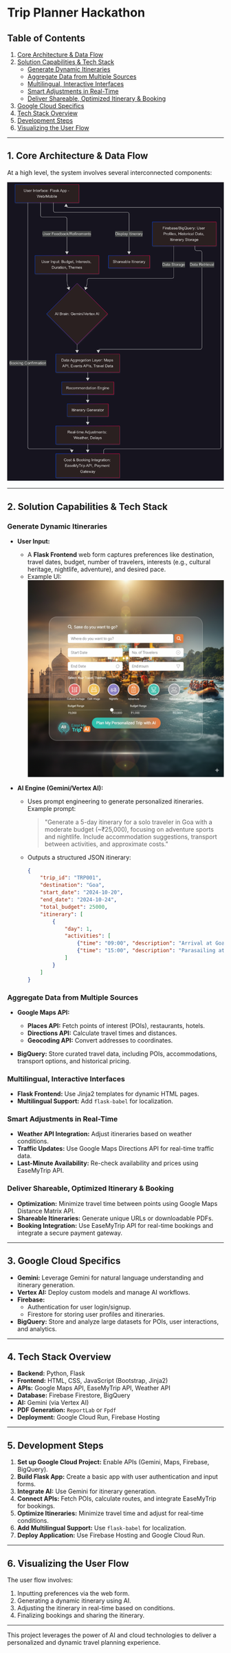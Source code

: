 # Trip Planner Hackathon

## Table of Contents
1. [Core Architecture & Data Flow](#core-architecture--data-flow)
2. [Solution Capabilities & Tech Stack](#solution-capabilities--tech-stack)
    - [Generate Dynamic Itineraries](#generate-dynamic-itineraries)
    - [Aggregate Data from Multiple Sources](#aggregate-data-from-multiple-sources)
    - [Multilingual, Interactive Interfaces](#multilingual-interactive-interfaces)
    - [Smart Adjustments in Real-Time](#smart-adjustments-in-real-time)
    - [Deliver Shareable, Optimized Itinerary & Booking](#deliver-shareable-optimized-itinerary--booking)
3. [Google Cloud Specifics](#google-cloud-specifics)
4. [Tech Stack Overview](#tech-stack-overview)
5. [Development Steps](#development-steps)
6. [Visualizing the User Flow](#visualizing-the-user-flow)

---

## 1. Core Architecture & Data Flow

At a high level, the system involves several interconnected components:

![Architecture Diagram](./images/flow_diagram.png)

---

## 2. Solution Capabilities & Tech Stack

### Generate Dynamic Itineraries

- **User Input:**
    - A **Flask Frontend** web form captures preferences like destination, travel dates, budget, number of travelers, interests (e.g., cultural heritage, nightlife, adventure), and desired pace.
    - Example UI:
      ![Main Page](./images/main_page.png)

- **AI Engine (Gemini/Vertex AI):**
    - Uses prompt engineering to generate personalized itineraries. Example prompt:
      > "Generate a 5-day itinerary for a solo traveler in Goa with a moderate budget (~₹25,000), focusing on adventure sports and nightlife. Include accommodation suggestions, transport between activities, and approximate costs."
    - Outputs a structured JSON itinerary:
      ```json
      {
          "trip_id": "TRP001",
          "destination": "Goa",
          "start_date": "2024-10-20",
          "end_date": "2024-10-24",
          "total_budget": 25000,
          "itinerary": [
              {
                  "day": 1,
                  "activities": [
                      {"time": "09:00", "description": "Arrival at Goa Airport", "cost": 800},
                      {"time": "15:00", "description": "Parasailing at Baga Beach", "cost": 2500}
                  ]
              }
          ]
      }
      ```

### Aggregate Data from Multiple Sources

- **Google Maps API:**
    - **Places API:** Fetch points of interest (POIs), restaurants, hotels.
    - **Directions API:** Calculate travel times and distances.
    - **Geocoding API:** Convert addresses to coordinates.

- **BigQuery:** Store curated travel data, including POIs, accommodations, transport options, and historical pricing.

### Multilingual, Interactive Interfaces

- **Flask Frontend:** Use Jinja2 templates for dynamic HTML pages.
- **Multilingual Support:** Add `flask-babel` for localization.

### Smart Adjustments in Real-Time

- **Weather API Integration:** Adjust itineraries based on weather conditions.
- **Traffic Updates:** Use Google Maps Directions API for real-time traffic data.
- **Last-Minute Availability:** Re-check availability and prices using EaseMyTrip API.

### Deliver Shareable, Optimized Itinerary & Booking

- **Optimization:** Minimize travel time between points using Google Maps Distance Matrix API.
- **Shareable Itineraries:** Generate unique URLs or downloadable PDFs.
- **Booking Integration:** Use EaseMyTrip API for real-time bookings and integrate a secure payment gateway.

---

## 3. Google Cloud Specifics

- **Gemini:** Leverage Gemini for natural language understanding and itinerary generation.
- **Vertex AI:** Deploy custom models and manage AI workflows.
- **Firebase:**
    - Authentication for user login/signup.
    - Firestore for storing user profiles and itineraries.
- **BigQuery:** Store and analyze large datasets for POIs, user interactions, and analytics.

---

## 4. Tech Stack Overview

- **Backend:** Python, Flask
- **Frontend:** HTML, CSS, JavaScript (Bootstrap, Jinja2)
- **APIs:** Google Maps API, EaseMyTrip API, Weather API
- **Database:** Firebase Firestore, BigQuery
- **AI:** Gemini (via Vertex AI)
- **PDF Generation:** `ReportLab` or `Fpdf`
- **Deployment:** Google Cloud Run, Firebase Hosting

---

## 5. Development Steps

1. **Set up Google Cloud Project:** Enable APIs (Gemini, Maps, Firebase, BigQuery).
2. **Build Flask App:** Create a basic app with user authentication and input forms.
3. **Integrate AI:** Use Gemini for itinerary generation.
4. **Connect APIs:** Fetch POIs, calculate routes, and integrate EaseMyTrip for bookings.
5. **Optimize Itineraries:** Minimize travel time and adjust for real-time conditions.
6. **Add Multilingual Support:** Use `flask-babel` for localization.
7. **Deploy Application:** Use Firebase Hosting and Google Cloud Run.

---

## 6. Visualizing the User Flow

The user flow involves:
1. Inputting preferences via the web form.
2. Generating a dynamic itinerary using AI.
3. Adjusting the itinerary in real-time based on conditions.
4. Finalizing bookings and sharing the itinerary.

---

This project leverages the power of AI and cloud technologies to deliver a personalized and dynamic travel planning experience.

